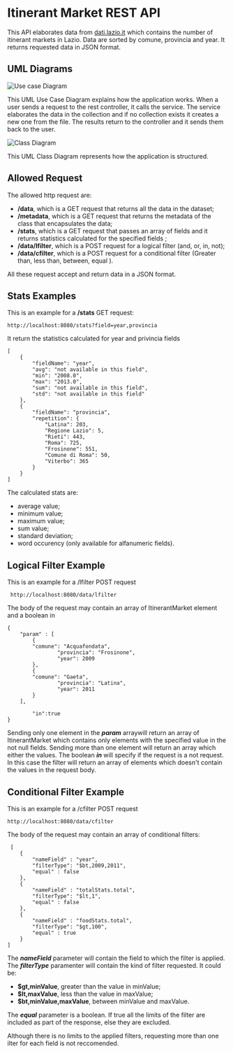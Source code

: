 # Itinerant Market REST API

This API elaborates data from [dati.lazio.it](http://dati.lazio.it/catalog/dataset/f4407fb8-5e36-4311-8422-02d463741780/resource/0fe222fb-213a-4420-b57f-b17e45dbb03d/download/oscoitineranti.csv) which contains the number of itinerant markets in Lazio. Data are sorted by comune, provincia and year. It returns requested data in JSON format.

## UML Diagrams

![Use case Diagram](https://lh3.googleusercontent.com/U0ptTLMbYW2Bze9x1EjsWd_eUhL56Pv0eQUAAXNq1u3IG7VeGd5CMWVVK86WCAG70CL-WjmHnmU "Use Case Diagram")

This UML Use Case Diagram explains how the application works. When a user sends a request to the rest controller, it calls the service. The service elaborates the data in the collection and if no collection exists it creates a new one from the file. The results return to the controller and it sends them back to the user.

![Class Diagram](https://lh3.googleusercontent.com/XJDnXbyIfx2APcS1KCfDwPqUziexK0k85NTsHe2U_Wo1xvcJkm3EIZ9MD4kPFtIqfmzBgfMuQXI)

This UML Class Diagram represents how the application is structured.

## Allowed Request
The allowed http request are:

 - **/data**, which is a GET request that returns all the data in the dataset;
  - **/metadata**, which is a GET request that returns the metadata of the class that encapsulates the data;
 - **/stats**, which is a GET request that passes an array of fields and it returns statistics calculated for the specified fields ;
 -  **/data/lfilter**, which is a POST request for a logical filter (and, or, in, not);
 - **/data/cfilter**, which is a POST request for a conditional filter (Greater than, less than, between, equal ).


All these request accept and return data in a JSON format.

## Stats Examples

This is an example for a **/stats** GET request:

    http://localhost:8080/stats?field=year,provincia

It return the statistics calculated for year and privincia fields

    [
        {
            "fieldName": "year",
            "avg": "not available in this field",
            "min": "2008.0",
            "max": "2013.0",
            "sum": "not available in this field",
            "std": "not available in this field"
        },
        {
            "fieldName": "provincia",
            "repetition": {
                "Latina": 203,
                "Regione Lazio": 5,
                "Rieti": 443,
                "Roma": 725,
                "Frosinone": 551,
                "Comune di Roma": 50,
                "Viterbo": 365
            }
        }
    ]

The calculated stats are:

 - average value;
 - minimum value;
 - maximum value;
 - sum value;
 - standard deviation;
 - word occurency (only available for alfanumeric fields).

 

## Logical Filter Example

 This is an example for a /lfilter POST request

     http://localhost:8080/data/lfilter

 The body of the request may contain an array of ItinerantMarket element and a boolean in
 

    
	{
		"param" : [
		    {
			"comune": "Acquafondata",
	            	"provincia": "Frosinone",
	            	"year": 2009
		    },
		    {
			"comune": "Gaeta",
	            	"provincia": "Latina",
	            	"year": 2011
		    }
		],
    	
	    	"in":true
    }
Sending only one element in the ***param*** arraywill return an array of ItinerantMarket which contains only elements with the specified value in the not null fields.
Sending more than one element will return an array which either the values.
The boolean ***in*** will specify if the request is a not request. In this case the filter will return an array of elements which doesn't contain the values in the request body.

## Conditional Filter Example
This is an example for a /cfilter POST request

    http://localhost:8080/data/cfilter

 The body of  the request may contain an array of conditional filters:

     [
    	{
    		"nameField" : "year",
    		"filterType": "$bt,2009,2011",
    		"equal" : false
    	},
    	{
    		"nameField" : "totalStats.total",
    		"filterType": "$lt,1",
    		"equal" : false
    	},
    	{
    		"nameField" : "foodStats.total",
    		"filterType": "$gt,100",
    		"equal" : true
    	}
    ]
The ***nameField*** parameter will contain the field to which the filter is applied.
The ***filterType*** paramenter will contain the kind of filter requested. It could be: 

 - **$gt,minValue**, greater than the value in minValue;
 - **$lt,maxValue**, less than the value in maxValue;
 - **$bt,minValue,maxValue**, between minValue and maxValue.

The ***equal*** parameter is a boolean. If true all the limits of the filter are included as part of the response, else they are excluded.

Although there is no limits to the applied filters, requesting more than one ilter for each field is not reccomended. 

